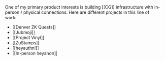 One of my primary product interests is building [[CG]] infrastructure with in-person / physical connections. Here are different projects in this line of work:

- [[Denver ZK Quests]]
- [[Jubmoji]]
- [[Project Vinyl]]
- [[ZuStamps]]
- [[heyauthn!]]
- [[In-person heyanon]]

